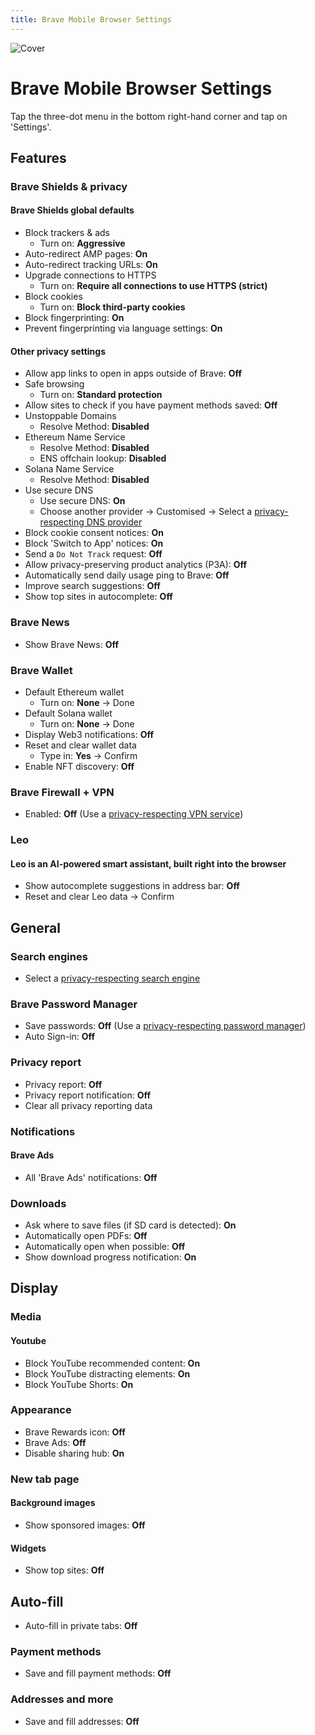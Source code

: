 ```yaml
---
title: Brave Mobile Browser Settings
---
```


![Cover](/assets/covers/brave.png)

# Brave Mobile Browser Settings

Tap the three-dot menu in the bottom right-hand corner and tap on 'Settings'.

## Features

### Brave Shields & privacy

#### Brave Shields global defaults

* Block trackers & ads
  * Turn on: **Aggressive**
* Auto-redirect AMP pages: **On**
* Auto-redirect tracking URLs: **On**
* Upgrade connections to HTTPS
  * Turn on: **Require all connections to use HTTPS (strict)**
* Block cookies
  * Turn on: **Block third-party cookies**
* Block fingerprinting: **On**
* Prevent fingerprinting via language settings: **On**

#### Other privacy settings

* Allow app links to open in apps outside of Brave: **Off**
* Safe browsing
  * Turn on: **Standard protection**
* Allow sites to check if you have payment methods saved: **Off**
* Unstoppable Domains
  * Resolve Method: **Disabled**
* Ethereum Name Service
  * Resolve Method: **Disabled**
  * ENS offchain lookup: **Disabled**
* Solana Name Service
  * Resolve Method: **Disabled**
* Use secure DNS
  * Use secure DNS: **On**
  * Choose another provider -> Customised -> Select a [privacy-respecting DNS provider](/recommendations/providers/dns-resolvers)
* Block cookie consent notices: **On**
* Block 'Switch to App' notices: **On**
* Send a `Do Not Track` request: **Off**
* Allow privacy-preserving product analytics (P3A): **Off**
* Automatically send daily usage ping to Brave: **Off**
* Improve search suggestions: **Off**
* Show top sites in autocomplete: **Off**

### Brave News

* Show Brave News: **Off**

### Brave Wallet

* Default Ethereum wallet
  * Turn on: **None** -> Done
* Default Solana wallet
  * Turn on: **None** -> Done
* Display Web3 notifications: **Off**
* Reset and clear wallet data
  * Type in: **Yes** -> Confirm
* Enable NFT discovery: **Off**

### Brave Firewall + VPN

* Enabled: **Off** (Use a [privacy-respecting VPN service](/recommendations/providers/vpn-services))

### Leo

#### Leo is an AI-powered smart assistant, built right into the browser

* Show autocomplete suggestions in address bar: **Off**
* Reset and clear Leo data -> Confirm

## General

### Search engines

* Select a [privacy-respecting search engine](/recommendations/internet-browsing/search-engines)

### Brave Password Manager

* Save passwords: **Off** (Use a [privacy-respecting password manager](/recommendations/software/password-managers))
* Auto Sign-in: **Off**

### Privacy report

* Privacy report: **Off**
* Privacy report notification: **Off**
* Clear all privacy reporting data

### Notifications

#### Brave Ads

* All 'Brave Ads' notifications: **Off**

### Downloads

* Ask where to save files (if SD card is detected): **On**
* Automatically open PDFs: **Off**
* Automatically open when possible: **Off**
* Show download progress notification: **On**

## Display

### Media

#### Youtube

* Block YouTube recommended content: **On**
* Block YouTube distracting elements: **On**
* Block YouTube Shorts: **On**

### Appearance

* Brave Rewards icon: **Off**
* Brave Ads: **Off**
* Disable sharing hub: **On**

### New tab page

#### Background images

* Show sponsored images: **Off**

#### Widgets

* Show top sites: **Off**

## Auto-fill

* Auto-fill in private tabs: **Off**

### Payment methods

* Save and fill payment methods: **Off**

### Addresses and more

* Save and fill addresses: **Off**
